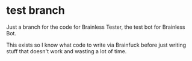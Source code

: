 # test branch
Just a branch for the code for Brainless Tester, the test bot for Brainless Bot.

This exists so I know what code to write via Brainfuck before just writing stuff that doesn't work and wasting a lot of time.
